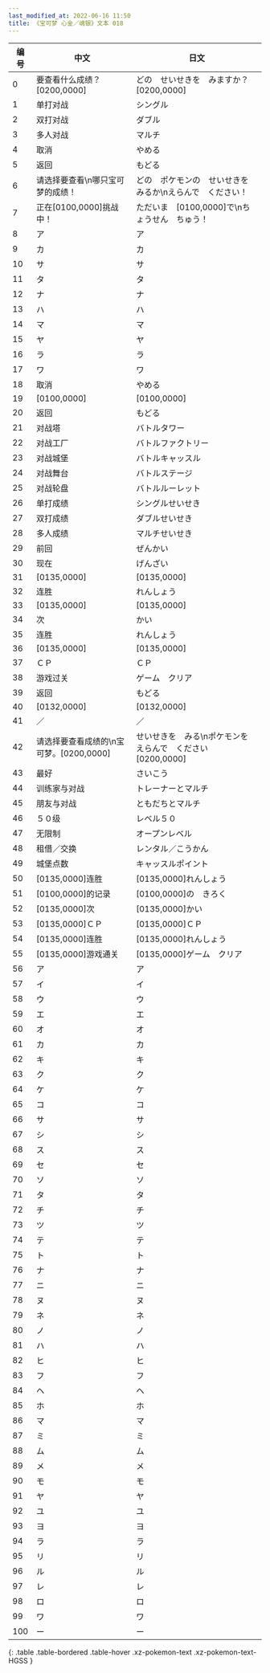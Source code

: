 ```yaml
---
last_modified_at: 2022-06-16 11:50
title: 《宝可梦 心金／魂银》文本 018
---
```

| 编号 | 中文 | 日文 |
| ---- | ---- | ---- |
| 0 | 要查看什么成绩？[0200,0000] | どの　せいせきを　みますか？[0200,0000] |
| 1 | 单打对战 | シングル |
| 2 | 双打对战 | ダブル |
| 3 | 多人对战 | マルチ |
| 4 | 取消 | やめる |
| 5 | 返回 | もどる |
| 6 | 请选择要查看\n哪只宝可梦的成绩！ | どの　ポケモンの　せいせきを　みるか\nえらんで　ください！ |
| 7 | 正在[0100,0000]挑战中！ | ただいま　[0100,0000]で\nちょうせん　ちゅう！ |
| 8 | ア | ア |
| 9 | カ | カ |
| 10 | サ | サ |
| 11 | タ | タ |
| 12 | ナ | ナ |
| 13 | ハ | ハ |
| 14 | マ | マ |
| 15 | ヤ | ヤ |
| 16 | ラ | ラ |
| 17 | ワ | ワ |
| 18 | 取消 | やめる |
| 19 | [0100,0000] | [0100,0000] |
| 20 | 返回 | もどる |
| 21 | 对战塔 | バトルタワー |
| 22 | 对战工厂 | バトルファクトリー |
| 23 | 对战城堡 | バトルキャッスル |
| 24 | 对战舞台 | バトルステージ |
| 25 | 对战轮盘 | バトルルーレット |
| 26 | 单打成绩 | シングルせいせき |
| 27 | 双打成绩 | ダブルせいせき |
| 28 | 多人成绩 | マルチせいせき |
| 29 | 前回 | ぜんかい |
| 30 | 现在 | げんざい |
| 31 | [0135,0000] | [0135,0000] |
| 32 | 连胜 | れんしょう |
| 33 | [0135,0000] | [0135,0000] |
| 34 | 次 | かい |
| 35 | 连胜 | れんしょう |
| 36 | [0135,0000] | [0135,0000] |
| 37 | ＣＰ | ＣＰ |
| 38 | 游戏过关 | ゲーム　クリア |
| 39 | 返回 | もどる |
| 40 | [0132,0000] | [0132,0000] |
| 41 | ／ | ／ |
| 42 | 请选择要查看成绩的\n宝可梦。[0200,0000] | せいせきを　みる\nポケモンを　えらんで　ください[0200,0000] |
| 43 | 最好 | さいこう |
| 44 | 训练家与对战 | トレーナーとマルチ |
| 45 | 朋友与对战 | ともだちとマルチ |
| 46 | ５０级 | レベル５０ |
| 47 | 无限制 | オープンレベル |
| 48 | 租借／交换 | レンタル／こうかん |
| 49 | 城堡点数 | キャッスルポイント |
| 50 | [0135,0000]连胜 | [0135,0000]れんしょう |
| 51 | [0100,0000]的记录 | [0100,0000]の　きろく |
| 52 | [0135,0000]次 | [0135,0000]かい |
| 53 | [0135,0000]ＣＰ | [0135,0000]ＣＰ |
| 54 | [0135,0000]连胜 | [0135,0000]れんしょう |
| 55 | [0135,0000]游戏通关 | [0135,0000]ゲーム　クリア |
| 56 | ア | ア |
| 57 | イ | イ |
| 58 | ウ | ウ |
| 59 | エ | エ |
| 60 | オ | オ |
| 61 | カ | カ |
| 62 | キ | キ |
| 63 | ク | ク |
| 64 | ケ | ケ |
| 65 | コ | コ |
| 66 | サ | サ |
| 67 | シ | シ |
| 68 | ス | ス |
| 69 | セ | セ |
| 70 | ソ | ソ |
| 71 | タ | タ |
| 72 | チ | チ |
| 73 | ツ | ツ |
| 74 | テ | テ |
| 75 | ト | ト |
| 76 | ナ | ナ |
| 77 | ニ | ニ |
| 78 | ヌ | ヌ |
| 79 | ネ | ネ |
| 80 | ノ | ノ |
| 81 | ハ | ハ |
| 82 | ヒ | ヒ |
| 83 | フ | フ |
| 84 | ヘ | ヘ |
| 85 | ホ | ホ |
| 86 | マ | マ |
| 87 | ミ | ミ |
| 88 | ム | ム |
| 89 | メ | メ |
| 90 | モ | モ |
| 91 | ヤ | ヤ |
| 92 | ユ | ユ |
| 93 | ヨ | ヨ |
| 94 | ラ | ラ |
| 95 | リ | リ |
| 96 | ル | ル |
| 97 | レ | レ |
| 98 | ロ | ロ |
| 99 | ワ | ワ |
| 100 | ー | ー |
{: .table .table-bordered .table-hover .xz-pokemon-text .xz-pokemon-text-HGSS }